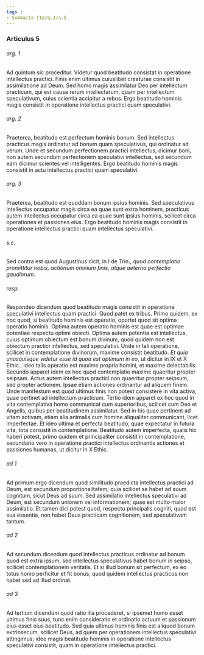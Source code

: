 ```yaml
---
tags : 
- Summa/Ia-IIæ/q.3/a.5
---
```


### Articulus 5

###### arg. 1
Ad quintum sic proceditur. Videtur quod beatitudo consistat in operatione intellectus practici. Finis enim ultimus cuiuslibet creaturae consistit in assimilatione ad Deum. Sed homo magis assimilatur Deo per intellectum practicum, qui est causa rerum intellectarum, quam per intellectum speculativum, cuius scientia accipitur a rebus. Ergo beatitudo hominis magis consistit in operatione intellectus practici quam speculativi.

###### arg. 2
Praeterea, beatitudo est perfectum hominis bonum. Sed intellectus practicus magis ordinatur ad bonum quam speculativus, qui ordinatur ad verum. Unde et secundum perfectionem practici intellectus, dicimur boni, non autem secundum perfectionem speculativi intellectus, sed secundum eam dicimur scientes vel intelligentes. Ergo beatitudo hominis magis consistit in actu intellectus practici quam speculativi.

###### arg. 3
Praeterea, beatitudo est quoddam bonum ipsius hominis. Sed speculativus intellectus occupatur magis circa ea quae sunt extra hominem, practicus autem intellectus occupatur circa ea quae sunt ipsius hominis, scilicet circa operationes et passiones eius. Ergo beatitudo hominis magis consistit in operatione intellectus practici quam intellectus speculativi.

###### s.c.
Sed contra est quod Augustinus dicit, in I de Trin., quod *contemplatio promittitur nobis, actionum omnium finis, atque aeterna perfectio gaudiorum*.

###### resp.
Respondeo dicendum quod beatitudo magis consistit in operatione speculativi intellectus quam practici. Quod patet ex tribus. Primo quidem, ex hoc quod, si beatitudo hominis est operatio, oportet quod sit optima operatio hominis. Optima autem operatio hominis est quae est optimae potentiae respectu optimi obiecti. Optima autem potentia est intellectus, cuius optimum obiectum est bonum divinum, quod quidem non est obiectum practici intellectus, sed speculativi. Unde in tali operatione, scilicet in contemplatione divinorum, maxime consistit beatitudo. *Et quia unusquisque videtur esse id quod est optimum in eo*, ut dicitur in IX et X Ethic., ideo talis operatio est maxime propria homini, et maxime delectabilis. Secundo apparet idem ex hoc quod contemplatio maxime quaeritur propter seipsam. Actus autem intellectus practici non quaeritur propter seipsum, sed propter actionem. Ipsae etiam actiones ordinantur ad aliquem finem. Unde manifestum est quod ultimus finis non potest consistere in vita activa, quae pertinet ad intellectum practicum. Tertio idem apparet ex hoc quod in vita contemplativa homo communicat cum superioribus, scilicet cum Deo et Angelis, quibus per beatitudinem assimilatur. Sed in his quae pertinent ad vitam activam, etiam alia animalia cum homine aliqualiter communicant, licet imperfectae. Et ideo ultima et perfecta beatitudo, quae expectatur in futura vita, tota consistit in contemplatione. Beatitudo autem imperfecta, qualis hic haberi potest, primo quidem et principaliter consistit in contemplatione, secundario vero in operatione practici intellectus ordinantis actiones et passiones humanas, ut dicitur in X Ethic.

###### ad 1
Ad primum ergo dicendum quod similitudo praedicta intellectus practici ad Deum, est secundum proportionalitatem; quia scilicet se habet ad suum cognitum, sicut Deus ad suum. Sed assimilatio intellectus speculativi ad Deum, est secundum unionem vel informationem; quae est multo maior assimilatio. Et tamen dici potest quod, respectu principalis cogniti, quod est sua essentia, non habet Deus practicam cognitionem, sed speculativam tantum.

###### ad 2
Ad secundum dicendum quod intellectus practicus ordinatur ad bonum quod est extra ipsum, sed intellectus speculativus habet bonum in seipso, scilicet contemplationem veritatis. Et si illud bonum sit perfectum, ex eo totus homo perficitur et fit bonus, quod quidem intellectus practicus non habet sed ad illud ordinat.

###### ad 3
Ad tertium dicendum quod ratio illa procederet, si ipsemet homo esset ultimus finis suus, tunc enim consideratio et ordinatio actuum et passionum eius esset eius beatitudo. Sed quia ultimus hominis finis est aliquod bonum extrinsecum, scilicet Deus, ad quem per operationem intellectus speculativi attingimus; ideo magis beatitudo hominis in operatione intellectus speculativi consistit, quam in operatione intellectus practici.

